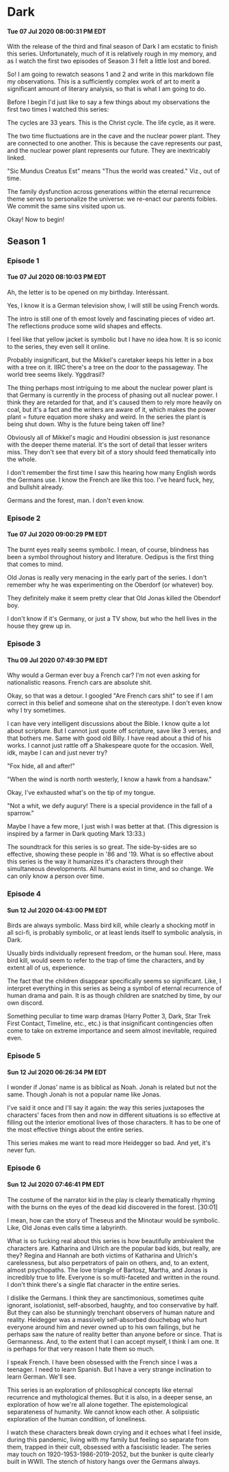 # Dark
#### Tue 07 Jul 2020 08:00:31 PM EDT
With the release of the third and final season of Dark I am ecstatic to finish
this series. Unfortunately, much of it is relatively rough in my memory, and as
I watch the first two episodes of Season 3 I felt a little lost and bored.

So! I am going to rewatch seasons 1 and 2 and write in this markdown file my
observations. This is a sufficiently complex work of art to merit a significant
amount of literary analysis, so that is what I am going to do.

Before I begin I'd just like to say a few things about my observations the first
two times I watched this series:

The cycles are 33 years. This is the Christ cycle. The life cycle, as it were.

The two time fluctuations are in the cave and the nuclear power plant. They are
connected to one another. This is because the cave represents our past, and the
nuclear power plant represents our future. They are inextricably linked.

"Sic Mundus Creatus Est" means "Thus the world was created." Viz., out of time.

The family dysfunction across generations within the eternal recurrence theme
serves to personalize the universe: we re-enact our parents foibles. We commit
the same sins visited upon us.

Okay! Now to begin!

## Season 1
### Episode 1
#### Tue 07 Jul 2020 08:10:03 PM EDT
Ah, the letter is to be opened on my birthday. Interéssant.

Yes, I know it is a German television show, I will still be using French words.

The intro is still one of th emost lovely and fascinating pieces of video art.
The reflections produce some wild shapes and effects.

I feel like that yellow jacket is symbolic but I have no idea how. It is so
iconic to the series, they even sell it online.

Probably insignificant, but the Mikkel's caretaker keeps his letter in a box
with a tree on it. IIRC there's a tree on the door to the passageway. The world
tree seems likely. Yggdrasil?

The thing perhaps most intriguing to me about the nuclear power plant is that
Germany is currently in the process of phasing out all nuclear power. I think
they are retarded for that, and it's caused them to rely more heavily on coal,
but it's a fact and the writers are aware of it, which makes the power plant =
future equation more shaky and weird. In the series the plant is being shut
down. Why is the future being taken off line?

Obviously all of Mikkel's magic and Houdini obsession is just resonance with the
deeper theme material. It's the sort of detail that lesser writers miss. They
don't see that every bit of a story should feed thematically into the whole.

I don't remember the first time I saw this hearing how many English words the
Germans use. I know the French are like this too. I've heard fuck, hey, and
bullshit already.

Germans and the forest, man. I don't even know.

### Episode 2
#### Tue 07 Jul 2020 09:00:29 PM EDT
The burnt eyes really seems symbolic. I mean, of course, blindness has been a
symbol throughout history and literature. Oedipus is the first thing that comes
to mind.

Old Jonas is really very menacing in the early part of the series. I don't
remember why he was experimenting on the Oberdorf (or whatever) boy.

They definitely make it seem pretty clear that Old Jonas killed the Obendorf
boy.

I don't know if it's Germany, or just a TV show, but who the hell lives in the
house they grew up in.

### Episode 3
#### Thu 09 Jul 2020 07:49:30 PM EDT
Why would a German ever buy a French car? I'm not even asking for nationalistic
reasons. French cars are absolute shit.

Okay, so that was a detour. I googled "Are French cars shit" to see if I am
correct in this belief and someone shat on the stereotype. I don't even know why
I try sometimes.

I can have very intelligent discussions about the Bible. I know quite a lot
about scripture. But I cannot just quote off scripture, save like 3 verses, and
that bothers me. Same with good old Billy. I have read about a thid of his
works. I cannot just rattle off a Shakespeare quote for the occasion. Well,
idk, maybe I can and just never try?

"Fox hide, all and after!"

"When the wind is north north westerly, I know a hawk from a handsaw."

Okay, I've exhausted what's on the tip of my tongue.

"Not a whit, we defy augury! There is a special providence in the fall of a
sparrow."

Maybe I have a few more, I just wish I was better at that. (This digression is
inspired by a farmer in Dark quoting Mark 13:33.)

The soundtrack for this series is so great. The side-by-sides are so effective,
showing these people in '86 and '19. What is so effective about this series is
the way it humanizes it's characters through their simultaneous developments.
All humans exist in time, and so change. We can only know a person over time.

### Episode 4
#### Sun 12 Jul 2020 04:43:00 PM EDT
Birds are always symbolic. Mass bird kill, while clearly a shocking motif in all
sci-fi, is probably symbolic, or at least lends itself to symbolic analysis, in
Dark.

Usually birds individually represent freedom, or the human soul. Here, mass bird
kill, would seem to refer to the trap of time the characters, and by extent all
of us, experience.

The fact that the children disappear specifically seems so significant. Like, I
interpret everything in this series as being a symbol of eternal recurrence of
human drama and pain. It is as though children are snatched by time, by our own
discord.

Something peculiar to time warp dramas (Harry Potter 3, Dark, Star Trek First
Contact, Timeline, etc., etc.) is that insignificant contingencies often come to
take on extreme importance and seem almost inevitable, required even.

### Episode 5
#### Sun 12 Jul 2020 06:26:34 PM EDT
I wonder if Jonas' name is as biblical as Noah. Jonah is related but not the
same. Though Jonah is not a popular name like Jonas.

I've said it once and I'll say it again: the way this series juxtaposes the
characters' faces from then and now in different situations is so effective at
filling out the interior emotional lives of those characters. It has to be one
of the most effective things about the entire series.

This series makes me want to read more Heidegger so bad. And yet, it's never
fun.

### Episode 6
#### Sun 12 Jul 2020 07:46:41 PM EDT
The costume of the narrator kid in the play is clearly thematically rhyming with
the burns on the eyes of the dead kid discovered in the forest. [30:01]

I mean, how can the story of Theseus and the Minotaur would be symbolic. Like,
Old Jonas even calls time a labyrinth.

What is so fucking real about this series is how beautifully ambivalent the
characters are. Katharina and Ulrich are the popular bad kids, but really, are
they? Regina and Hannah are both victims of Katharina and Ulrich's carelessness,
but also perpetrators of pain on others, and, to an extent, almost psychopaths.
The love triangle of Bartosz, Martha, and Jonas is incredibly true to life.
Everyone is so multi-faceted and written in the round. I don't think there's a
single flat character in the entire series.

I dislike the Germans. I think they are sanctimonious, sometimes quite ignorant,
isolationist, self-absorbed, haughty, and too conservative by half. But they
can also be stunningly trenchant observers of human nature and reality.
Heidegger was a massively self-absorbed douchebag who hurt everyone around him
and never owned up to his own failings, but he perhaps saw the nature of reality
better than anyone before or since. That is Germanness. And, to the extent that
I can accept myself, I think I am one. It is perhaps for that very reason I hate
them so much.

I speak French. I have been obsessed with the French since I was a teenager. I
need to learn Spanish. But I have a very strange inclination to learn German.
We'll see.

This series is an exploration of philosophical concepts like eternal recurrence
and mythological themes. But it is also, in a deeper sense, an exploration of
how we're all alone together. The epistemological separateness of humanity. We
cannot know each other. A solipsistic exploration of the human condition, of
loneliness.

I watch these characters break down crying and it echoes what I feel inside,
during this pandemic, living with my family but feeling so separate from them,
trapped in their cult, obsessed with a fascisistic leader. The series may touch
on 1920-1953-1986-2019-2052, but the bunker is quite clearly built in WWII. The
stench of history hangs over the Germans always.
